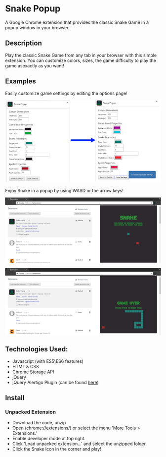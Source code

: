 # Snake Popup
A Google Chrome extension that provides the classic Snake Game in a popup window in your browser.

## Description
Play the classic Snake Game from any tab in your browser with this simple extension. You can customize colors, sizes, the game difficulty to play the game asexactly as you want!

## Examples
Easily customize game settings by editing the options page!

![Successfully save custom game settings](./images/demo_images/before_after_save.png?raw=true "Succesfully save custom settings")

Enjoy Snake in a popup by using WASD or the arrow keys!

![Start Game text displayed](./images/demo_images/snake_default_demo.png "Start menu for the snake game")

![Game Over screen](./images/demo_images/snake_game_over.png "Game Over menu for snake game")

## Technologies Used:
- Javascript (with ES5\ES6 features)
- HTML & CSS
- Chrome Storage API
- jQuery
- jQuery Alertigo Plugin (can be found [here](https://github.com/TetrisSmalls/Alertigo))

## Install

### Unpacked Extension
* Download the code, unzip
* Open (chrome://extensions/) or select the menu 'More Tools > Extensions.'
* Enable developer mode at top right.
* Click 'Load unpacked extension...' and select the unzipped folder.
* Click the Snake Icon in the corner and play!

